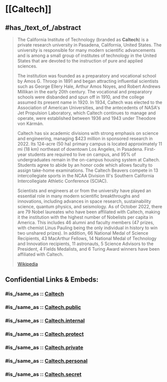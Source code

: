 
# [[Caltech]] 

## #has_/text_of_/abstract 

> The California Institute of Technology (branded as **Caltech**) 
> is a private research university in Pasadena, California, United States. 
> The university is responsible for many modern scientific advancements 
> and is among a small group of institutes of technology in the United States 
> that are devoted to the instruction of pure and applied sciences. 
>
> The institution was founded as a preparatory and vocational school by Amos G. Throop in 1891 and began attracting influential scientists such as George Ellery Hale, Arthur Amos Noyes, and Robert Andrews Millikan in the early 20th century. The vocational and preparatory schools were disbanded and spun off in 1910, and the college assumed its present name in 1920. In 1934, Caltech was elected to the Association of American Universities, and the antecedents of NASA's Jet Propulsion Laboratory, which Caltech continues to manage and operate, were established between 1936 and 1943 under Theodore von Kármán.
>
> Caltech has six academic divisions with strong emphasis on science and engineering, managing $423 million in sponsored research in 2022. Its 124-acre (50 ha) primary campus is located approximately 11 mi (18 km) northeast of downtown Los Angeles, in Pasadena. First-year students are required to live on campus, and 95% of undergraduates remain in the on-campus housing system at Caltech. Students agree to abide by an honor code which allows faculty to assign take-home examinations. The Caltech Beavers compete in 13 intercollegiate sports in the NCAA Division III's Southern California Intercollegiate Athletic Conference (SCIAC).
>
> Scientists and engineers at or from the university have played an essential role in many modern scientific breakthroughs and innovations, including advances in space research, sustainability science, quantum physics, and seismology. As of October 2022, there are 79 Nobel laureates who have been affiliated with Caltech, making it the institution with the highest number of Nobelists per capita in America. This includes 46 alumni and faculty members (47 prizes, with chemist Linus Pauling being the only individual in history to win two unshared prizes). In addition, 66 National Medal of Science Recipients, 43 MacArthur Fellows, 14 National Medal of Technology and Innovation recipients, 11 astronauts, 5 Science Advisors to the President, 4 Fields Medalists, and 6 Turing Award winners have been affiliated with Caltech.
>
> [Wikipedia](https://en.wikipedia.org/wiki/California%20Institute%20of%20Technology)


## Confidential Links & Embeds: 

### #is_/same_as :: [Caltech](/_Standards/Earth/Continent/America~North/Caltech.md) 

### #is_/same_as :: [Caltech.public](/_public/Earth/Continent/America~North/Caltech.public.md) 

### #is_/same_as :: [Caltech.internal](/_internal/Earth/Continent/America~North/Caltech.internal.md) 

### #is_/same_as :: [Caltech.protect](/_protect/Earth/Continent/America~North/Caltech.protect.md) 

### #is_/same_as :: [Caltech.private](/_private/Earth/Continent/America~North/Caltech.private.md) 

### #is_/same_as :: [Caltech.personal](/_personal/Earth/Continent/America~North/Caltech.personal.md) 

### #is_/same_as :: [Caltech.secret](/_secret/Earth/Continent/America~North/Caltech.secret.md)

